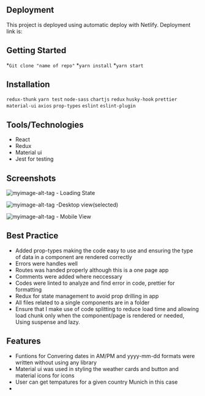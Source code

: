 ## **Deployment**
This project is deployed using automatic deploy with Netlify.
Deployment link is: 

## **Getting Started**
*```Git clone "name of repo"```
*```yarn install```
*```yarn start```

## **Installation**
 ```redux-thunk```
```yarn test```
```node-sass```
```chartjs```
```redux```
```husky-hook```
```prettier```
```material-ui```
```axios```
```prop-types```
`eslint`
`eslint-plugin`

## **Tools/Technologies**
* React
* Redux
* Material ui
* Jest for testing


## **Screenshots**

![myimage-alt-tag](https://res.cloudinary.com/upperli/image/upload/v1632602449/Screenshot_2021-09-24_at_1.19.34_PM_songcp.png) - Loading State

![myimage-alt-tag](https://res.cloudinary.com/upperli/image/upload/v1632602539/screencapture-localhost-3000-2021-09-24-13_16_01_hlqlr5.png) -Desktop view(selected)

![myimage-alt-tag](https://res.cloudinary.com/upperli/image/upload/v1632602538/screencapture-localhost-3000-2021-09-24-13_17_45_wqc3jq.png) - Mobile View


## **Best Practice**
* Added prop-types making the code easy to use and ensuring the type of data in a component are rendered correctly
* Errors were handles well
* Routes was handed properly although this is a one page app
* Comments were added where neccessary
* Codes were linted to analyze and find error in code, prettier for formatting
* Redux for state management to avoid prop drilling in app
* All files related to a single components are in a folder
* Ensure that I make use of code splitting to reduce load time and allowing load chunk only when the component/page is rendered or needed, Using suspense and lazy.

## **Features**
* Funtions for Convering dates in AM/PM and yyyy-mm-dd formats were written without using any library
* Material ui was used in styling the weather cards and button and material icons for icons
* User can get tempatures for a given country Munich in this case
* 

